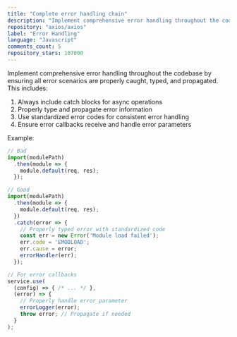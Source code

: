 ```yaml
---
title: "Complete error handling chain"
description: "Implement comprehensive error handling throughout the codebase by ensuring all error scenarios are properly caught, typed, and propagated. This includes always including catch blocks for async operations, properly typing and propagating error information, using standardized error codes, and ensuring error callbacks receive and handle error parameters."
repository: "axios/axios"
label: "Error Handling"
language: "Javascript"
comments_count: 5
repository_stars: 107000
---
```


Implement comprehensive error handling throughout the codebase by ensuring all error scenarios are properly caught, typed, and propagated. This includes:

1. Always include catch blocks for async operations
2. Properly type and propagate error information
3. Use standardized error codes for consistent error handling
4. Ensure error callbacks receive and handle error parameters

Example:
```javascript
// Bad
import(modulePath)
  .then(module => {
    module.default(req, res);
  });

// Good
import(modulePath)
  .then(module => {
    module.default(req, res);
  })
  .catch(error => {
    // Properly typed error with standardized code
    const err = new Error('Module load failed');
    err.code = 'EMODLOAD';
    err.cause = error;
    errorHandler(err);
  });

// For error callbacks
service.use(
  (config) => { /* ... */ },
  (error) => {
    // Properly handle error parameter
    errorLogger(error);
    throw error; // Propagate if needed
  }
);
```